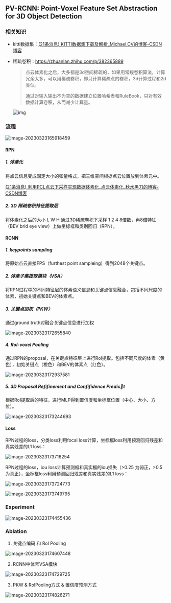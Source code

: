 





## **PV-RCNN: Point-Voxel Feature Set Abstraction for 3D Object Detection**

### 相关知识

- kitti数据集：[(21条消息) KITTI数据集下载及解析_Michael.CV的博客-CSDN博客](https://blog.csdn.net/u013086672/article/details/103913361)

   

- 稀疏卷积：https://zhuanlan.zhihu.com/p/382365889

  > 点云体素化之后，大多都是3d空间稀疏的，如果用常规卷积算法，计算冗余太多，可以用稀疏卷积，即只计算稀疏点的卷积，3d计算过程和2d类似。
  >
  > 通过对输入输出不为空的数据建立位置哈希表和RuleBook，只对有效数据计算卷积，从而减少计算量。

  ![img](../images/v2-80514738ec783b83d56a2506a0a2150b_r.jpg)



### 流程

![image-20230323165918459](../images/image-20230323165918459.png)

#### RPN

##### 1. 体素化

将点云信息变成固定大小的张量格式，把三维空间根据点云位置放到体素元中。

[(21条消息) 利用PCL点云下采样实现数据体素化_点云体素化_秋水黑刀的博客-CSDN博客](https://blog.csdn.net/CLSWE/article/details/108413320)

##### 2. 3D 稀疏卷积特征提取层

将体素化之后的大小 L W H 通过3D稀疏卷积下采样 1 2 4 8倍数，再8倍特征（BEV brid eye view）上做坐标框和类别回归（RPN）。

#### RCNN

##### 1. keypoints sampling

将原始点云直接FPS（furthest point sampleing）得到2048个关键点。

##### 2. 体素子集提取模块（VSA）

将RPN过程中的不同特征层的体素语义信息和关键点信息融合，包括不同尺度的体素，初始关键点和BEV的体素点。

##### 3. 关键点加权（PKW）

通过ground truth对融合关键点信息进行加权

![image-20230323172655840](../images/image-20230323172655840.png)

##### 4. RoI-voxel Pooling

通过RPN的proposal，在关键点特征层上进行RoI提取。包括不同尺度的体素（黄色），初始关键点（橙色）和BEV的体素点（红色）。

![image-20230323172937581](../images/image-20230323172937581.png)

##### 5. 3D Proposal Refifinement and Confifidence Predict

根据RoI提取后的特征，进行MLP得到置信度和坐标框位置（中心、大小、方位）。

![image-20230323173244693](../images/image-20230323173244693.png)

#### Loss

RPN过程的loss，分类loss利用focal loss计算，坐标框loss利用预测回归残差和真实残差的L1 loss：

![image-20230323173716254](../images/image-20230323173716254.png)

RPN过程的loss，iou loss计算预测框和真实框的iou损失（>0.25 为弱正，>0.5为真正），坐标框loss利用预测回归残差和真实残差的L1 loss：

![image-20230323173724773](../images/image-20230323173724773.png)

![image-20230323173749795](../images/image-20230323173749795.png)



### Experiment

![image-20230323174455436](../images/image-20230323174455436.png)



### Ablation

1. 关键点编码 和 RoI Pooling

![image-20230323174607448](../images/image-20230323174607448.png)

2. RCNN中体素VSA模块

![image-20230323174729725](../images/image-20230323174729725.png)

3. PKW & RoIPooling方式 & 置信度预测方式

![image-20230323174826271](../images/image-20230323174826271.png)